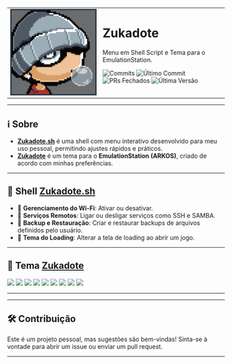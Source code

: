 <table border="0" width="100%" style="border-collapse: collapse;">
  <tr>
    <td width="200" valign="top">
      <img src="./shells/Zukadote.png" alt="Zukadote" width="200">
    </td>
    <td valign="top">
      <h1>Zukadote</h1>
      <p>Menu em Shell Script e Tema para o EmulationStation.</p>
      <img src="https://img.shields.io/github/commit-activity/t/guilhermesaud/R36H" alt="Commits">
      <img src="https://img.shields.io/github/last-commit/guilhermesaud/R36H" alt="Último Commit">
      <img src="https://img.shields.io/github/issues-pr-closed/guilhermesaud/R36H" alt="PRs Fechados">
      <img src="https://img.shields.io/github/v/release/guilhermesaud/R36H?include_prereleases" alt="Última Versão">
    </td>
  </tr>
</table>

---

## ℹ️ Sobre
- [**Zukadote.sh**](https://github.com/guilhermesaud/R36H/blob/main/shells/Zukadote.sh) é uma shell com menu interativo desenvolvido para meu uso pessoal, permitindo ajustes rápidos e práticos.
- [**Zukadote**](https://github.com/guilhermesaud/R36H/tree/main/themes/Zukadote) é um tema para o **EmulationStation (ARKOS)**, criado de acordo com minhas preferências.

---

## 🤖 Shell [**Zukadote.sh**](https://github.com/guilhermesaud/R36H/blob/main/shells/Zukadote.sh)
- 📶 **Gerenciamento do Wi-Fi**: Ativar ou desativar.
- 🔧 **Serviços Remotos**: Ligar ou desligar serviços como SSH e SAMBA.
- 💾 **Backup e Restauração**: Criar e restaurar backups de arquivos definidos pelo usuário.
- 🎨 **Tema do Loading**: Alterar a tela de loading ao abrir um jogo.

---

## 🎨 Tema [**Zukadote**](https://github.com/guilhermesaud/R36H/tree/main/themes/Zukadote)
<img src="https://github.com/user-attachments/assets/4d3b3ad5-d5f5-4801-9c82-76e83709c41b" width="32%"/>
<img src="https://github.com/user-attachments/assets/da80764c-1a7a-43f8-a407-25182d4afcaa" width="32%"/>
<img src="https://github.com/user-attachments/assets/ccb25f05-e295-4d7e-aadf-d4a436f321af" width="32%"/>
<img src="https://github.com/user-attachments/assets/dcb5a081-f653-46c8-99ad-496643d8a021" width="32%"/>
<img src="https://github.com/user-attachments/assets/c35056b6-62b9-45d4-b9e2-8b7856f046fa" width="32%"/>
<img src="https://github.com/user-attachments/assets/13a3c416-b892-4280-a7d4-d419f0429d08" width="32%"/>
<img src="https://github.com/user-attachments/assets/90fe83c4-7ab5-4876-bfdd-608e53cbbc24" width="32%"/>
<img src="https://github.com/user-attachments/assets/f6f36065-9a33-4e25-9ebf-5d30b807c126" width="32%"/>
<img src="https://github.com/user-attachments/assets/50a8a9a1-4a25-45a1-a2ef-e573ce455040" width="32%"/>

---

---

## 🛠️ Contribuição
Este é um projeto pessoal, mas sugestões são bem-vindas! Sinta-se à vontade para abrir um issue ou enviar um pull request.

---
